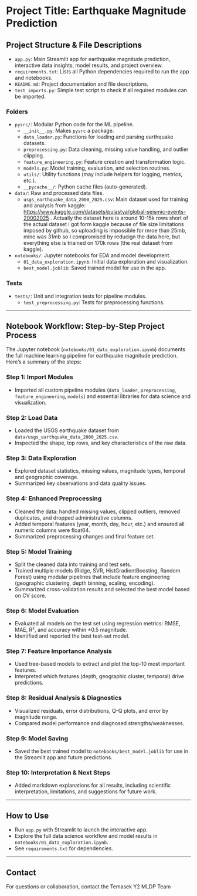 # Project Title: Earthquake Magnitude Prediction

## Project Structure & File Descriptions

- `app.py`: Main Streamlit app for earthquake magnitude prediction, interactive data insights, model results, and project overview.
- `requirements.txt`: Lists all Python dependencies required to run the app and notebooks.
- `README.md`: Project documentation and file descriptions.
- `test_imports.py`: Simple test script to check if all required modules can be imported.

### Folders
- `pysrc/`: Modular Python code for the ML pipeline.
  - `__init__.py`: Makes `pysrc` a package.
  - `data_loader.py`: Functions for loading and parsing earthquake datasets.
  - `preprocessing.py`: Data cleaning, missing value handling, and outlier clipping.
  - `feature_engineering.py`: Feature creation and transformation logic.
  - `models.py`: Model training, evaluation, and selection routines.
  - `utils/`: Utility functions (may include helpers for logging, metrics, etc.).
  - `__pycache__/`: Python cache files (auto-generated).
- `data/`: Raw and processed data files.
  - `usgs_earthquake_data_2000_2025.csv`: Main dataset used for training and analysis from kaggle: https://www.kaggle.com/datasets/pulastya/global-seismic-events-20002025 . Actually the dataset here is around 10-15k rows short of the actual dataset i got form kaggle because of file size limitations imposed by github, so uploading is impossible for mroe than 25mb, mine was 31mb so I compromised by reducign the data here, but everything else is triained on 170k rows (the real dataset from kaggle).
- `notebooks/`: Jupyter notebooks for EDA and model development.
  - `01_data_exploration.ipynb`: Initial data exploration and visualization.
  - `best_model.joblib`: Saved trained model for use in the app.


### Tests
- `tests/`: Unit and integration tests for pipeline modules.
  - `test_preprocessing.py`: Tests for preprocessing functions.

---


## Notebook Workflow: Step-by-Step Project Process

The Jupyter notebook (`notebooks/01_data_exploration.ipynb`) documents the full machine learning pipeline for earthquake magnitude prediction. Here’s a summary of the steps:

### Step 1: Import Modules
- Imported all custom pipeline modules (`data_loader`, `preprocessing`, `feature_engineering`, `models`) and essential libraries for data science and visualization.

### Step 2: Load Data
- Loaded the USGS earthquake dataset from `data/usgs_earthquake_data_2000_2025.csv`.
- Inspected the shape, top rows, and key characteristics of the raw data.

### Step 3: Data Exploration
- Explored dataset statistics, missing values, magnitude types, temporal and geographic coverage.
- Summarized key observations and data quality issues.

### Step 4: Enhanced Preprocessing
- Cleaned the data: handled missing values, clipped outliers, removed duplicates, and dropped administrative columns.
- Added temporal features (year, month, day, hour, etc.) and ensured all numeric columns were float64.
- Summarized preprocessing changes and final feature set.

### Step 5: Model Training
- Split the cleaned data into training and test sets.
- Trained multiple models (Ridge, SVR, HistGradientBoosting, Random Forest) using modular pipelines that include feature engineering (geographic clustering, depth binning, scaling, encoding).
- Summarized cross-validation results and selected the best model based on CV score.

### Step 6: Model Evaluation
- Evaluated all models on the test set using regression metrics: RMSE, MAE, R², and accuracy within ±0.5 magnitude.
- Identified and reported the best test-set model.

### Step 7: Feature Importance Analysis
- Used tree-based models to extract and plot the top-10 most important features.
- Interpreted which features (depth, geographic cluster, temporal) drive predictions.

### Step 8: Residual Analysis & Diagnostics
- Visualized residuals, error distributions, Q–Q plots, and error by magnitude range.
- Compared model performance and diagnosed strengths/weaknesses.

### Step 9: Model Saving
- Saved the best trained model to `notebooks/best_model.joblib` for use in the Streamlit app and future predictions.

### Step 10: Interpretation & Next Steps
- Added markdown explanations for all results, including scientific interpretation, limitations, and suggestions for future work.

---

## How to Use
- Run `app.py` with Streamlit to launch the interactive app.
- Explore the full data science workflow and model results in `notebooks/01_data_exploration.ipynb`.
- See `requirements.txt` for dependencies.

---

## Contact
For questions or collaboration, contact the Temasek Y2 MLDP Team
